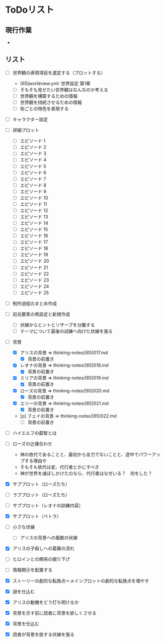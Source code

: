 # ToDoリスト
## 現行作業
- 


## リスト
- [ ] 世界観の表現項目を選定する（プロットする）
  - [65]worldview.yml: 世界設定 第1章
  - [ ] そもそも見せたい世界観はなんなのか考える
  - [ ] 世界観を構築するための情報
  - [ ] 世界観を持続させるための情報
  - [ ] 街ごとの特色を表現する
- [ ] キャラクター設定
- [ ] 詳細プロット
  - [ ] エピソード 1
  - [ ] エピソード 2
  - [ ] エピソード 3
  - [ ] エピソード 4
  - [ ] エピソード 5
  - [ ] エピソード 6
  - [ ] エピソード 7
  - [ ] エピソード 8
  - [ ] エピソード 9
  - [ ] エピソード 10
  - [ ] エピソード 11
  - [ ] エピソード 12
  - [ ] エピソード 13
  - [ ] エピソード 14
  - [ ] エピソード 15
  - [ ] エピソード 16
  - [ ] エピソード 17
  - [ ] エピソード 18
  - [ ] エピソード 19
  - [ ] エピソード 20
  - [ ] エピソード 21
  - [ ] エピソード 22
  - [ ] エピソード 23
  - [ ] エピソード 24
  - [ ] エピソード 25
- [ ] 制作過程のまとめ作成
- [ ] 前兆要素の再設定と新規作成
  - [ ] 伏線からヒントとリザーブを分離する
  - [ ] テーマについて最後の試練へ向けた伏線を張る
- [ ] 背景
  - [x] アリスの背景 => thinking-notes/[65]017.md
    - [x] 背景の前置き
  - [x] レオナの背景 => thinking-notes/[65]018.md
    - [x] 背景の前置き
  - [x] ミリアの背景 => thinking-notes/[65]019.md
    - [x] 背景の前置き
  - [x] ローズの背景 => thinking-notes/[65]020.md
    - [x] 背景の前置き
  - [x] エリーの背景 => thinking-notes/[65]021.md
    - [x] 背景の前置き
  - [p] フェイの背景 => thinking-notes/[65]022.md
    - [ ] 背景の前置き
- [ ] ハイエルフの叡智とは
- [ ] ローズの辻褄合わせ
  - 神の依代であることと、最初から全力でないことと、途中でパワーアップする理由や
  - そもそも依代は変、代行者とかにすべき
  - 神が世界を滅ぼしかけたのなら、代行者はなぜいる？　何をした？
- [x] サブプロット（ローズたち）
- [ ] ラブプロット（ローズたち）
- [ ] サブプロット（レオナの訓練内容）
- [x] サブプロット（ペトラ）
- [ ] 小さな伏線
  - [ ] アリスの背景への複数の伏線
- [x] アリスの子殺しへの葛藤の流れ
- [ ] ヒロインとの関係の掘り下げ
- [ ] 情報開示を配置する
- [x] ストーリーの劇的な転換点＝メインプロットの劇的な転換点を増やす
- [x] 謎を仕込む
- [x] アリスの動機をどう打ち明けるか
- [x] 背景を示す前に読者に背景を欲しくさせる
- [x] 背景を仕込む
- [x] 読者が背景を欲する伏線を張る


